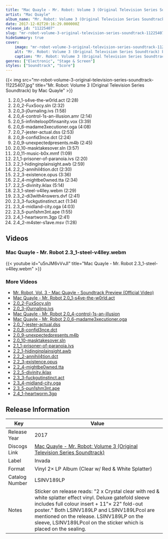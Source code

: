 ```yaml
---
title: "Mac Quayle - Mr. Robot: Volume 3 (Original Television Series Soundtrack)"
artist: "Mac Quayle"
album_name: "Mr. Robot: Volume 3 (Original Television Series Soundtrack)"
date: 2017-12-02T20:16:29.000000Z
release_id: "11225407"
slug: "mr-robot-volume-3-original-television-series-soundtrack-11225407"
hideSummary: true
cover:
    image: "mr-robot-volume-3-original-television-series-soundtrack-11225407.jpg"
    alt: "Mr. Robot: Volume 3 (Original Television Series Soundtrack) by Mac Quayle"
    caption: "Mr. Robot: Volume 3 (Original Television Series Soundtrack) by Mac Quayle"
genres: ["Electronic", "Stage & Screen"]
styles: ["Soundtrack", "Score"]
---
```


{{< img src="mr-robot-volume-3-original-television-series-soundtrack-11225407.jpg" title="Mr. Robot: Volume 3 (Original Television Series Soundtrack) by Mac Quayle" >}}

<!-- section break -->

1. 2.0_1-s4ve-the-w0rld.act (2:28)
2. 2.0_2-FuxSocy.sln (2:32)
3. 2.0_3-j0urnaling.ivs (1:58)
4. 2.0_4-control-1s-an-illusion.amr (2:14)
5. 2.0_5-infiniteloop0finsanity.vox (3:39)
6. 2.0_6-madame3xecutioner.oga (4:08)
7. 2.0_7-jester-actual.dss (2:53)
8. 2.0_8-confid3nce.dct (2:24)
9. 2.0_9-unexpectedpresents.m4b (2:45)
10. 2.0_10-masktakesover.sln (3:57)
11. 2.0_11-music-b0x.mmf (1:09)
12. 2.1_1-prisoner-of-paranoia.ivs (2:20)
13. 2.2_1-hidinginplainsight.awb (2:59)
14. 2.2_2-annihil4tion.dct (2:30)
15. 2.2_3-existence.opus (3:36)
16. 2.2_4-mightbe0wned.tta (2:34)
17. 2.2_5-divinity.iklax (5:14)
18. 2.3_1-steel-v4lley.webm (2:29)
19. 2.3_2-di3with4nswers.dvf (2:41)
20. 2.3_3-fuckgutinstinct.act (1:34)
21. 2.3_4-midland-city.oga (4:03)
22. 2.3_5-pun1shm3nt.ape (1:55)
23. 2.4_1-heartworm.3gp (2:41)
24. 2.4_2-m4ster-s1ave.msv (1:28)

<!-- section break -->




## Videos
### Mac Quayle  - Mr. Robot 2.3_1-steel-v4lley.webm
{{< youtube id="u5nJM6vVvJI" title="Mac Quayle  - Mr. Robot 2.3_1-steel-v4lley.webm" >}}<br>

### More Videos

- [Mr. Robot, Vol. 3 - Mac Quayle - Soundtrack Preview (Official Video)](https://www.youtube.com/watch?v=tMHQIaPjRmo)
- [Mac Quayle  - Mr. Robot 2.0_1-s4ve-the-w0rld.act](https://www.youtube.com/watch?v=T-dglvI2KXg)
- [2.0_2-FuxSocy.sln](https://www.youtube.com/watch?v=5OfZPpjqrGg)
- [2.0_3-j0urnaling.ivs](https://www.youtube.com/watch?v=CVGAPiNrdwI)
- [Mac Quayle  - Mr. Robot 2.0_4-control-1s-an-illusion](https://www.youtube.com/watch?v=oV50Uex04TM)
- [Mac Quayle  - Mr. Robot 2.0_6-madame3xecutioner.oga](https://www.youtube.com/watch?v=Q_UT1lhkwBY)
- [2.0_7-jester-actual.dss](https://www.youtube.com/watch?v=w4ilJeNJnxo)
- [2.0_8-confid3nce.dct](https://www.youtube.com/watch?v=XsS2-d8okVE)
- [2.0_9-unexpectedpresents.m4b](https://www.youtube.com/watch?v=UBt7D2Nu0Ng)
- [2.0_10-masktakesover.sln](https://www.youtube.com/watch?v=cdHNnYNdiRk)
- [2.1_1-prisoner-of-paranoia.ivs](https://www.youtube.com/watch?v=97T5eh6p51k)
- [2.2_1-hidinginplainsight.awb](https://www.youtube.com/watch?v=-VeFanGOqa8)
- [2.2_2-annihil4tion.dct](https://www.youtube.com/watch?v=oS16RNSwmSU)
- [2.2_3-existence.opus](https://www.youtube.com/watch?v=szZ6B2NcSyw)
- [2.2_4-mightbe0wned.tta](https://www.youtube.com/watch?v=H9JjmKlumA0)
- [2.2_5-divinity.iklax](https://www.youtube.com/watch?v=hNvLFJVEjfs)
- [2.3_3-fuckgutinstinct.act](https://www.youtube.com/watch?v=zfdYYPi1428)
- [2.3_4-midland-city.oga](https://www.youtube.com/watch?v=Go0mM1Hkt1w)
- [2.3_5-pun1shm3nt.ape](https://www.youtube.com/watch?v=Alul7aWuqaY)
- [2.4_1-heartworm.3gp](https://www.youtube.com/watch?v=CdCVt2maF8g)


## Release Information
|  Key           | Value                                                |
| ---------------| ---------------------------------------------------- |
| Release Year   | 2017                                   |
| Discogs Link   | [Mac Quayle - Mr. Robot: Volume 3 (Original Television Series Soundtrack)](https://www.discogs.com/release/11225407-Mac-Quayle-Mr-Robot-Volume-3-Original-Television-Series-Soundtrack) |
| Label          | Invada |
| Format         | Vinyl 2× LP Album (Clear w/ Red & White Splatter) |
| Catalog Number | LSINV189LP |
| Notes | Sticker on release reads: "2 x Crystal clear with red & white splatter effect vinyl.  Deluxe gatefold sleeve includes full colour insert  + 11"× 22" fold-out poster."  Both LSINV189LP and LSINV189LPcol are mentioned on the release. LSINV189LP on the sleeve, LSINV189LPcol on the sticker which is placed on the sealing. |
